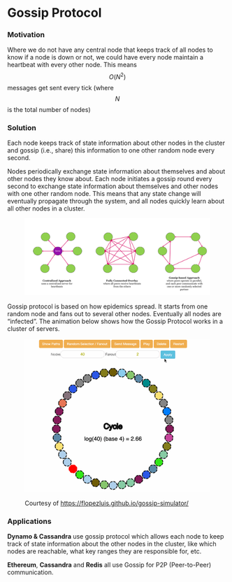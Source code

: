 # Gossip Protocol

### Motivation

Where we do not have any central node that keeps track of all nodes to know if a node is down or not, we could have every node maintain a heartbeat with every other node. This means $$O(N^2)$$ messages get sent every tick (where $$N$$ is the total number of nodes)

### Solution

Each node keeps track of state information about other nodes in the cluster and gossip (i.e., share) this information to one other random node every second.

Nodes periodically exchange state information about themselves and about other nodes they know about. Each node initiates a gossip round every second to exchange state information about themselves and other nodes with one other random node. This means that any state change will eventually propagate through the system, and all nodes quickly learn about all other nodes in a cluster.

<figure><img src="../../.gitbook/assets/Diana Playground (9).jpg" alt=""><figcaption></figcaption></figure>

Gossip protocol is based on how epidemics spread. It starts from one random node and fans out to several other nodes. Eventually all nodes are “infected”. The animation below shows how the Gossip Protocol works in a cluster of servers.

<figure><img src="../../.gitbook/assets/Untitled_2.gif" alt=""><figcaption><p>Courtesy of <a href="https://flopezluis.github.io/gossip-simulator/">https://flopezluis.github.io/gossip-simulator/</a></p></figcaption></figure>

### Applications

**Dynamo & Cassandra** use gossip protocol which allows each node to keep track of state information about the other nodes in the cluster, like which nodes are reachable, what key ranges they are responsible for, etc.

**Ethereum**, **Cassandra** and **Redis** all use Gossip for P2P (Peer-to-Peer) communication.
